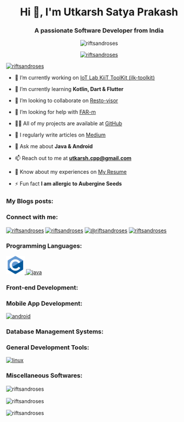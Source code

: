 <h1 align="center">Hi 👋, I'm Utkarsh Satya Prakash</h1>
<h3 align="center">A passionate Software Developer from India</h3>

<p align="center"> <img src="https://komarev.com/ghpvc/?username=riftsandroses&label=Profile%20views&color=0e75b6&style=flat-square" alt="riftsandroses" /> </p>

<p align="center"> <a href="https://github.com/ryo-ma/github-profile-trophy"><img src="https://github-profile-trophy.vercel.app/?username=riftsandroses" alt="riftsandroses" /></a> </p>

<p align="left"> <a href="https://twitter.com/riftsandroses" target="blank"><img src="https://img.shields.io/twitter/follow/riftsandroses?logo=twitter&style=for-the-badge" alt="riftsandroses" /></a> </p>

- 🔭 I’m currently working on [IoT Lab KiiT ToolKit (ilk-toolkit)](https://github.com/riftsandroses/ilk-toolkit)

- 🌱 I’m currently learning **Kotlin, Dart & Flutter**

- 👯 I’m looking to collaborate on [Resto-visor](https://github.com/riftsandroses/Resto-visor)

- 🤝 I’m looking for help with [FAR-m](https://github.com/riftsandroses/FAR-m)

- 👨‍💻 All of my projects are available at [GitHub](https://github.com/riftsandroses)

- 📝 I regularly write articles on [Medium](https://medium.com/@riftsandroses)

- 💬 Ask me about **Java & Android**

- 📫 Reach out to me at **utkarsh.cpp@gmail.com**

- 📄 Know about my experiences on [My Resume](https://drive.google.com/file/d/1gTH34uEIXv7OgL6HtpAdDb2RSOG7rlyZ/view?usp=sharing)

- ⚡ Fun fact **I am allergic to Aubergine Seeds**

### My Blogs posts:
<!-- BLOG-POST-LIST:START -->
<!-- BLOG-POST-LIST:END -->

<h3 align="left">Connect with me:</h3>
<p align="left">
<a href="https://twitter.com/riftsandroses" target="blank"><img align="center" src="https://raw.githubusercontent.com/rahuldkjain/github-profile-readme-generator/master/src/images/icons/Social/twitter.svg" alt="riftsandroses" height="30" width="50" /></a>
<a href="https://linkedin.com/in/riftsandroses" target="blank"><img align="center" src="https://raw.githubusercontent.com/rahuldkjain/github-profile-readme-generator/master/src/images/icons/Social/linked-in-alt.svg" alt="riftsandroses" height="30" width="50" /></a>
<a href="https://medium.com/@riftsandroses" target="blank"><img align="center" src="https://raw.githubusercontent.com/rahuldkjain/github-profile-readme-generator/master/src/images/icons/Social/medium.svg" alt="@riftsandroses" height="30" width="50" /></a>
<a href="https://www.leetcode.com/riftsandroses" target="blank"><img align="center" src="https://raw.githubusercontent.com/rahuldkjain/github-profile-readme-generator/master/src/images/icons/Social/leet-code.svg" alt="riftsandroses" height="30" width="50" /></a>
</p>

<h3 align="left">Programming Languages: </h3>
<p align="left"><a href="https://www.cprogramming.com/" target="_blank" rel="noreferrer"> <img src="https://raw.githubusercontent.com/devicons/devicon/master/icons/c/c-original.svg" alt="c" width="50" height="50"/> </a> <a href="https://www.java.com" target="_blank" rel="noreferrer"> <img src="https://user-images.githubusercontent.com/63180210/167559559-310d10f7-7962-4548-8a74-b6f279427060.png" alt="java" width="50" height="50"/> </a></p>

<h3 align="left">Front-end Development: </h3>
<p align="left"></p>

<h3 align="left">Mobile App Development: </h3>
<p align="left"><a href="https://developer.android.com" target="_blank" rel="noreferrer"> <img src="https://user-images.githubusercontent.com/63180210/167559500-250fa0a9-ee29-4b3b-bc52-aa3827b0395b.png" alt="android" width="50" height="50"/> </a></p>

<h3 align="left">Database Management Systems: </h3>
<p align="left"></p>

<h3 align="left">General Development Tools: </h3>
<p align="left"><a href="https://www.linux.org/" target="_blank" rel="noreferrer"> <img src="https://user-images.githubusercontent.com/63180210/167559566-fec9fd3e-4f83-405d-a38d-a4e08628d81e.png" alt="linux" width="50" height="50"/> </a></p>

<h3 align="left">Miscellaneous Softwares: </h3>
<p align="left"></p>

<p><img align="center" src="https://github-readme-stats.vercel.app/api/top-langs?username=riftsandroses&show_icons=true&theme=dark&locale=en&layout=compact" alt="riftsandroses" /></p>

<p><img align="center" src="https://github-readme-stats.vercel.app/api?username=riftsandroses&show_icons=true&theme=dark&locale=en" alt="riftsandroses" /></p>

<p><img align="center" src="https://github-readme-streak-stats.herokuapp.com/?user=riftsandroses&theme=dark" alt="riftsandroses" /></p>
